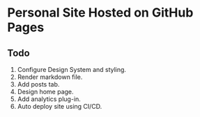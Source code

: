 # Personal Site Hosted on GitHub Pages

## Todo

1. Configure Design System and styling.
2. Render markdown file.
3. Add posts tab.
4. Design home page.
5. Add analytics plug-in.
6. Auto deploy site using CI/CD.